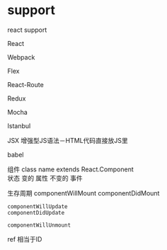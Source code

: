 # support
react support

React 

Webpack

Flex

React-Route

Redux

Mocha

Istanbul



JSX 增强型JS语法－HTML代码直接放JS里

babel

组件 class name extends React.Component	
状态 变的
属性 不变的
事件


生存周期
	componentWillMount
	componentDidMount

	componentWillUpdate
	componentDidUpdate

	componentWillUnmount

ref 相当于ID







